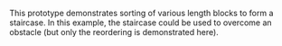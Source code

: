 This prototype demonstrates sorting of various length blocks to form a staircase. In this example, the staircase could be used to overcome an obstacle (but only the reordering is demonstrated here).